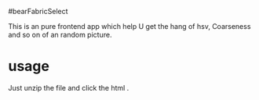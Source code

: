 #bearFabricSelect

This is an pure frontend app which help U get the hang of hsv, Coarseness and so on of an random picture.


# usage

Just unzip the file and click the html .
